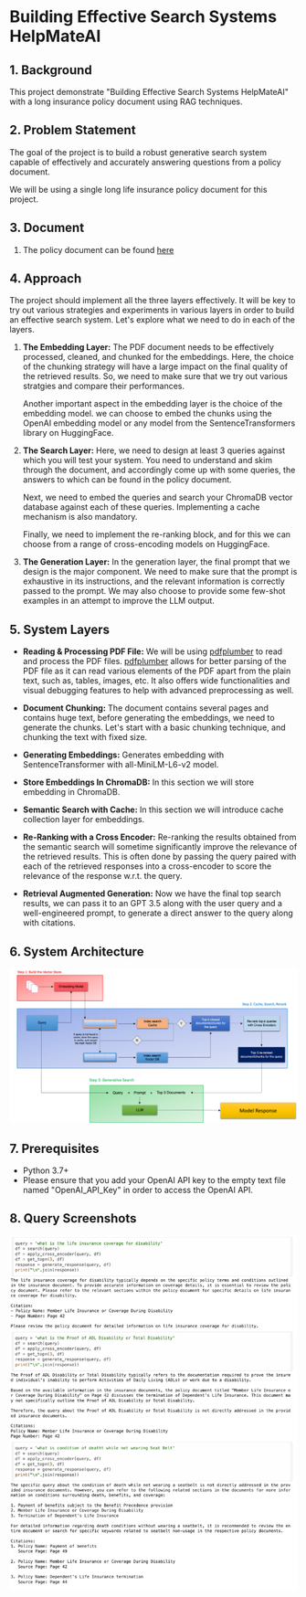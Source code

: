 # Building Effective Search Systems HelpMateAI

## 1. Background

This project demonstrate "Building Effective Search Systems HelpMateAI" with a long insurance policy document using RAG
techniques.

## 2. Problem Statement

The goal of the project is to build a robust generative search system capable of effectively and accurately
answering questions from a policy document.

We will be using a single long life insurance policy document for this project.

## 3. Document

1. The policy document can be found [here](Principal-Sample-Life-Insurance-Policy.pdf)

## 4. Approach

The project should implement all the three layers effectively. It will be key to try out various strategies and
experiments in various layers in order to build an effective search system. Let's explore what we need to do in each of
the layers.

1. **The Embedding Layer:** The PDF document needs to be effectively processed, cleaned, and chunked for the embeddings.
   Here, the choice of the chunking strategy will have a large impact on the final quality of the retrieved results. So,
   we need to make sure that we try out various stratgies and compare their performances.

   Another important aspect in the embedding layer is the choice of the embedding model. we can choose to embed the
   chunks using the OpenAI embedding model or any model from the SentenceTransformers library on HuggingFace.

2. **The Search Layer:** Here, we need to design at least 3 queries against which you will test your system. You
   need to understand and skim through the document, and accordingly come up with some queries, the answers to which
   can be found in the policy document.

   Next, we need to embed the queries and search your ChromaDB vector database against each of these queries.
   Implementing a cache mechanism is also mandatory.

   Finally, we need to implement the re-ranking block, and for this we can choose from a range of cross-encoding
   models on HuggingFace.

3. **The Generation Layer:** In the generation layer, the final prompt that we design is the major component. We need to
   make sure that the prompt is exhaustive in its instructions, and the relevant information is correctly passed to the
   prompt. We may also choose to provide some few-shot examples in an attempt to improve the LLM output.

## 5. System Layers

- **Reading & Processing PDF File:** We will be using [pdfplumber](https://pypi.org/project/pdfplumber/) to read and
  process the PDF files. [pdfplumber](https://pypi.org/project/pdfplumber/) allows
  for better parsing of the PDF file as it can read various elements of the PDF apart from the plain text, such as,
  tables, images, etc. It also offers wide functionalities and visual debugging features to help with
  advanced preprocessing as well.

- **Document Chunking:** The document contains several pages and contains huge text, before generating the embeddings,
  we need to generate the chunks. Let's start with a basic chunking technique, and chunking the text with fixed size.

- **Generating Embeddings:**  Generates embedding with SentenceTransformer with all-MiniLM-L6-v2 model.

- **Store Embeddings In ChromaDB:** In this section we will store embedding in ChromaDB.

- **Semantic Search with Cache:** In this section we will introduce cache collection layer for embeddings.

- **Re-Ranking with a Cross Encoder:** Re-ranking the results obtained from the semantic search will sometime
  significantly improve the relevance of the retrieved results. This is often done by passing the query paired with each
  of the retrieved responses into a cross-encoder to score the relevance of the response w.r.t. the query.

- **Retrieval Augmented Generation:** Now we have the final top search results, we can pass it to an GPT 3.5 along
  with the user query and a well-engineered prompt, to generate a direct answer to the query along with citations.

## 6. System Architecture

![architecture](architecture.png)

## 7. Prerequisites

- Python 3.7+
- Please ensure that you add your OpenAI API key to the empty text file named "OpenAI_API_Key" in order to access the
  OpenAI API.

## 8. Query Screenshots

![Screenshot](/queries-answer.png)